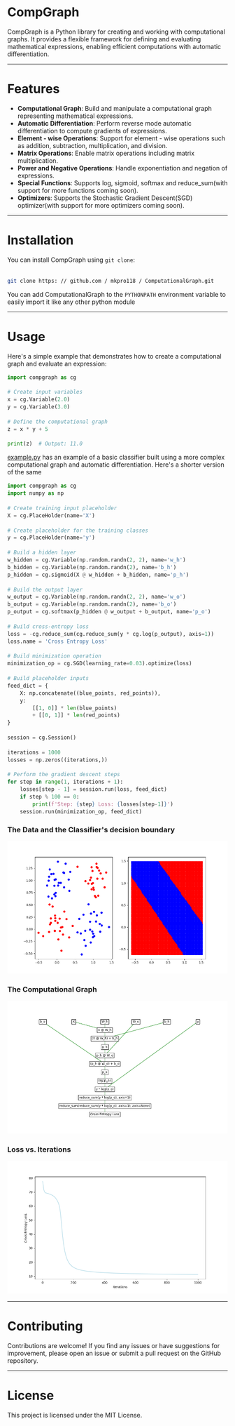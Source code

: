 # CompGraph

CompGraph is a Python library for creating and working with computational graphs. It provides a flexible framework for defining and evaluating mathematical expressions, enabling efficient computations with automatic differentiation.

---

# Features

- **Computational Graph**: Build and manipulate a computational graph representing mathematical expressions.
- **Automatic Differentiation**: Perform reverse mode automatic differentiation to compute gradients of expressions.
- **Element - wise Operations**: Support for element - wise operations such as addition, subtraction, multiplication, and division.
- **Matrix Operations**: Enable matrix operations including matrix multiplication.
- **Power and Negative Operations**: Handle exponentiation and negation of expressions.
- **Special Functions**: Supports log, sigmoid, softmax and reduce_sum(with support for more functions coming soon).
- **Optimizers**: Supports the Stochastic Gradient Descent(SGD) optimizer(with support for more optimizers coming soon).

---

# Installation

You can install CompGraph using `git clone`:

```bash

git clone https: // github.com / mkpro118 / ComputationalGraph.git

```

You can add ComputationalGraph to the `PYTHONPATH` environment variable to easily import it like any other python module

---

# Usage

Here's a simple example that demonstrates how to create a computational graph and evaluate an expression:

```python
import compgraph as cg

# Create input variables
x = cg.Variable(2.0)
y = cg.Variable(3.0)

# Define the computational graph
z = x * y + 5

print(z)  # Output: 11.0
```

[example.py](.\compgraph\example.py) has an example of a basic classifier built using a more complex computational graph and automatic differentiation. Here's a shorter version of the same

```python
import compgraph as cg
import numpy as np

# Create training input placeholder
X = cg.PlaceHolder(name='X')

# Create placeholder for the training classes
y = cg.PlaceHolder(name='y')

# Build a hidden layer
w_hidden = cg.Variable(np.random.randn(2, 2), name='w_h')
b_hidden = cg.Variable(np.random.randn(2), name='b_h')
p_hidden = cg.sigmoid(X @ w_hidden + b_hidden, name='p_h')

# Build the output layer
w_output = cg.Variable(np.random.randn(2, 2), name='w_o')
b_output = cg.Variable(np.random.randn(2), name='b_o')
p_output = cg.softmax(p_hidden @ w_output + b_output, name='p_o')

# Build cross-entropy loss
loss = -cg.reduce_sum(cg.reduce_sum(y * cg.log(p_output), axis=1))
loss.name = 'Cross Entropy Loss'

# Build minimization operation
minimization_op = cg.SGD(learning_rate=0.03).optimize(loss)

# Build placeholder inputs
feed_dict = {
    X: np.concatenate((blue_points, red_points)),
    y:
        [[1, 0]] * len(blue_points)
        + [[0, 1]] * len(red_points)
}

session = cg.Session()

iterations = 1000
losses = np.zeros((iterations,))

# Perform the gradient descent steps
for step in range(1, iterations + 1):
    losses[step - 1] = session.run(loss, feed_dict)
    if step % 100 == 0:
        print(f'Step: {step} Loss: {losses[step-1]}')
    session.run(minimization_op, feed_dict)
```
### The Data and the Classifier's decision boundary
![Classifier](classifier.png)

### The Computational Graph
![Computational Graph](computational_graph.png)

### Loss vs. Iterations
![Loss vs. Iterations](loss_v_iterations.png)

---

# Contributing
Contributions are welcome! If you find any issues or have suggestions for improvement, please open an issue or submit a pull request on the GitHub repository.

---

# License
This project is licensed under the MIT License.
